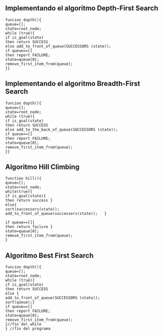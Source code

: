 ## Implementando el algoritmo Depth-First Search

```
funcion dopth(){
queue=[];
state=root_node;
while (true){
if is_goal(state)
then return SUCCESS
else add_to_front_of_queue(SUCCESSORS (state));
if queue==[]
then report FAILURE;
state=queue[0];
remove_first_item_from(queue);
}}
```


## Implementando el algoritmo Breadth-First Search

```
funcion dopth(){
queue=[];
state=root_node;
while (true){
if is_goal(state)
then return SUCCESS
else add_to_the_back_of_queue(SUCCESSORS (state));
if queue==[]
then report FAILURE;
state=queue[0];
remove_first_item_from(queue);
}}
```


## Algoritmo Hill Climbing

```
function hill(){
queue=[];
state=root_node;
while(true){
if is_goal(state){
then return success }
else{
sort(successors(state));
add_to_front_of_queue(successors(state));   }

if queue==[]{
then return failure }
state=queue[0];
remove_first_item_from(queue);
}

```



## Algoritmo Best First Search

```
funcion dopth(){
queue=[];
state=root_node;
while (true){
if is_goal(state)
then return SUCCESS
else {
add_to_front_of_queue(SUCCESSORS (state));
sort(queue);}
if queue==[]
then report FAILURE;
state=queue[0];
remove_first_item_from(queue);
}//fin del while
} //fin del programa
```
